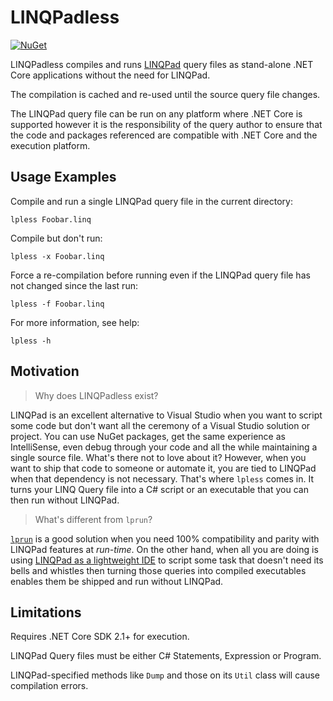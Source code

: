 # LINQPadless

[![NuGet][nuget-badge]][nuget-pkg]

LINQPadless compiles and runs [LINQPad] query files as stand-alone .NET Core
applications without the need for LINQPad.

The compilation is cached and re-used until the source query file changes.

The LINQPad query file can be run on any platform where .NET Core is
supported however it is the responsibility of the query author to ensure that
the code and packages referenced are compatible with .NET Core and the
execution platform.


## Usage Examples

Compile and run a single LINQPad query file in the current directory:

    lpless Foobar.linq

Compile but don't run:

    lpless -x Foobar.linq

Force a re-compilation before running even if the LINQPad query file has not
changed since the last run:

    lpless -f Foobar.linq

For more information, see help:

    lpless -h


## Motivation

> Why does LINQPadless exist?

LINQPad is an excellent alternative to Visual Studio when you want to script
some code but don't want all the ceremony of a Visual Studio solution or
project. You can use NuGet packages, get the same experience as IntelliSense,
even debug through your code and all the while maintaining a single source
file. What's there not to love about it? However, when you want to ship that
code to someone or automate it, you are tied to LINQPad when that dependency
is not necessary. That's where `lpless` comes in. It turns your LINQ Query
file into a C# script or an executable that you can then run without LINQPad.

> What's different from `lprun`?

[`lprun`][lprun] is a good solution when you need 100% compatibility and
parity with LINQPad features at _run-time_. On the other hand, when all you
are doing is using [LINQPad as a lightweight IDE][lpide] to script some task
that doesn't need its bells and whistles then turning those queries into
compiled executables enables them be shipped and run without LINQPad.


## Limitations

Requires .NET Core SDK 2.1+ for execution.

LINQPad Query files must be either C# Statements, Expression or Program.

LINQPad-specified methods like `Dump` and those on its `Util` class will
cause compilation errors.


[nuget-badge]: https://img.shields.io/nuget/v/LinqPadless.svg
[nuget-pkg]: https://www.nuget.org/packages/LinqPadless
[LINQPad]: http://www.linqpad.net/
[lpide]: https://www.linqpad.net/CodeSnippetIDE.aspx
[lprun]: https://www.linqpad.net/lprun.aspx
